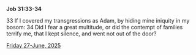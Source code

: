 **Job 31:33-34**

33 If I covered my transgressions as Adam, by hiding mine iniquity in my bosom: 34 Did I fear a great multitude, or did the contempt of families terrify me, that I kept silence, and went not out of the door?

[Friday 27-June, 2025](https://getbible.life/kjv/Job/31/33-34)
